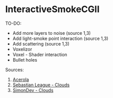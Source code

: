 # InteractiveSmokeCGII
 
TO-DO:
* Add more layers to noise (source 1,3)
* Add light-smoke point interaction (source 1,3)
* Add scattering (source 1,3)
* Voxelizor
* Voxel - Shader interaction
* Bullet holes

Sources:
1. [Acerola](https://www.youtube.com/watch?v=ryB8hT5TMSg&t=1680s)
2. [Sebastian League - Clouds](https://www.youtube.com/watch?v=4QOcCGI6xOU)
3. [SimonDev - Clouds](https://www.youtube.com/watch?v=4QOcCGI6xOU)
